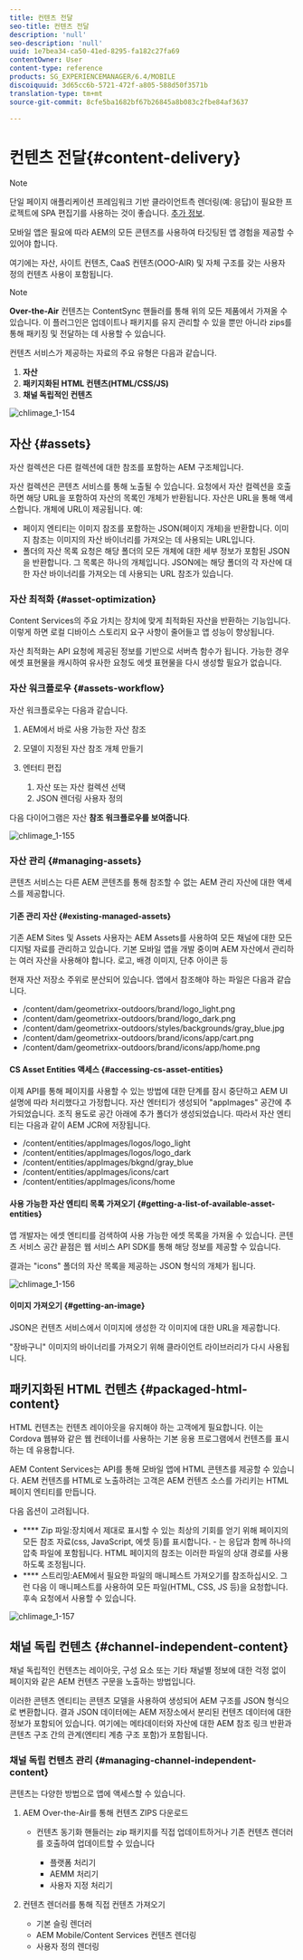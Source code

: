 ```yaml
---
title: 컨텐츠 전달
seo-title: 컨텐츠 전달
description: 'null'
seo-description: 'null'
uuid: 1e7bea34-ca50-41ed-8295-fa182c27fa69
contentOwner: User
content-type: reference
products: SG_EXPERIENCEMANAGER/6.4/MOBILE
discoiquuid: 3d65cc6b-5721-472f-a805-588d50f3571b
translation-type: tm+mt
source-git-commit: 8cfe5ba1682bf67b26845a8b083c2fbe84af3637

---
```



# 컨텐츠 전달{#content-delivery}

>[!NOTE]
>
>단일 페이지 애플리케이션 프레임워크 기반 클라이언트측 렌더링(예: 응답)이 필요한 프로젝트에 SPA 편집기를 사용하는 것이 좋습니다. [추가 정보](/help/sites-developing/spa-overview.md).

모바일 앱은 필요에 따라 AEM의 모든 콘텐츠를 사용하여 타깃팅된 앱 경험을 제공할 수 있어야 합니다.

여기에는 자산, 사이트 컨텐츠, CaaS 컨텐츠(OOO-AIR) 및 자체 구조를 갖는 사용자 정의 컨텐츠 사용이 포함됩니다.

>[!NOTE]
>
>**Over-the-Air** 컨텐츠는 ContentSync 핸들러를 통해 위의 모든 제품에서 가져올 수 있습니다. 이 플러그인은 업데이트나 패키지를 유지 관리할 수 있을 뿐만 아니라 zips를 통해 패키징 및 전달하는 데 사용할 수 있습니다.

컨텐츠 서비스가 제공하는 자료의 주요 유형은 다음과 같습니다.

1. **자산**
1. **패키지화된 HTML 컨텐츠(HTML/CSS/JS)**
1. **채널 독립적인 컨텐츠**

![chlimage_1-154](assets/chlimage_1-154.png)

## 자산 {#assets}

자산 컬렉션은 다른 컬렉션에 대한 참조를 포함하는 AEM 구조체입니다.

자산 컬렉션은 콘텐츠 서비스를 통해 노출될 수 있습니다. 요청에서 자산 컬렉션을 호출하면 해당 URL을 포함하여 자산의 목록인 개체가 반환됩니다. 자산은 URL을 통해 액세스합니다. 개체에 URL이 제공됩니다. 예:

* 페이지 엔티티는 이미지 참조를 포함하는 JSON(페이지 개체)을 반환합니다. 이미지 참조는 이미지의 자산 바이너리를 가져오는 데 사용되는 URL입니다.
* 폴더의 자산 목록 요청은 해당 폴더의 모든 개체에 대한 세부 정보가 포함된 JSON을 반환합니다. 그 목록은 하나의 개체입니다. JSON에는 해당 폴더의 각 자산에 대한 자산 바이너리를 가져오는 데 사용되는 URL 참조가 있습니다.

### 자산 최적화 {#asset-optimization}

Content Services의 주요 가치는 장치에 맞게 최적화된 자산을 반환하는 기능입니다. 이렇게 하면 로컬 디바이스 스토리지 요구 사항이 줄어들고 앱 성능이 향상됩니다.

자산 최적화는 API 요청에 제공된 정보를 기반으로 서버측 함수가 됩니다. 가능한 경우 에셋 표현물을 캐시하여 유사한 요청도 에셋 표현물을 다시 생성할 필요가 없습니다.

### 자산 워크플로우 {#assets-workflow}

자산 워크플로우는 다음과 같습니다.

1. AEM에서 바로 사용 가능한 자산 참조
1. 모델이 지정된 자산 참조 개체 만들기
1. 엔터티 편집

   1. 자산 또는 자산 컬렉션 선택
   1. JSON 렌더링 사용자 정의

다음 다이어그램은 자산 **참조 워크플로우를 보여줍니다**.

![chlimage_1-155](assets/chlimage_1-155.png)

### 자산 관리 {#managing-assets}

콘텐츠 서비스는 다른 AEM 콘텐츠를 통해 참조할 수 없는 AEM 관리 자산에 대한 액세스를 제공합니다.

#### 기존 관리 자산 {#existing-managed-assets}

기존 AEM Sites 및 Assets 사용자는 AEM Assets를 사용하여 모든 채널에 대한 모든 디지털 자료를 관리하고 있습니다. 기본 모바일 앱을 개발 중이며 AEM 자산에서 관리하는 여러 자산을 사용해야 합니다. 로고, 배경 이미지, 단추 아이콘 등

현재 자산 저장소 주위로 분산되어 있습니다. 앱에서 참조해야 하는 파일은 다음과 같습니다.

* /content/dam/geometrixx-outdoors/brand/logo_light.png
* /content/dam/geometrixx-outdoors/brand/logo_dark.png
* /content/dam/geometrixx-outdoors/styles/backgrounds/gray_blue.jpg
* /content/dam/geometrixx-outdoors/brand/icons/app/cart.png
* /content/dam/geometrixx-outdoors/brand/icons/app/home.png

#### CS Asset Entities 액세스 {#accessing-cs-asset-entities}

이제 API를 통해 페이지를 사용할 수 있는 방법에 대한 단계를 잠시 중단하고 AEM UI 설명에 따라 처리했다고 가정합니다. 자산 엔터티가 생성되어 &quot;appImages&quot; 공간에 추가되었습니다. 조직 용도로 공간 아래에 추가 폴더가 생성되었습니다. 따라서 자산 엔티티는 다음과 같이 AEM JCR에 저장됩니다.

* /content/entities/appImages/logos/logo_light
* /content/entities/appImages/logos/logo_dark
* /content/entities/appImages/bkgnd/gray_blue
* /content/entities/appImages/icons/cart
* /content/entities/appImages/icons/home

#### 사용 가능한 자산 엔티티 목록 가져오기 {#getting-a-list-of-available-asset-entities}

앱 개발자는 에셋 엔티티를 검색하여 사용 가능한 에셋 목록을 가져올 수 있습니다. 콘텐츠 서비스 공간 끝점은 웹 서비스 API SDK를 통해 해당 정보를 제공할 수 있습니다.

결과는 &quot;icons&quot; 폴더의 자산 목록을 제공하는 JSON 형식의 개체가 됩니다.

![chlimage_1-156](assets/chlimage_1-156.png)

#### 이미지 가져오기 {#getting-an-image}

JSON은 컨텐츠 서비스에서 이미지에 생성한 각 이미지에 대한 URL을 제공합니다.

&quot;장바구니&quot; 이미지의 바이너리를 가져오기 위해 클라이언트 라이브러리가 다시 사용됩니다.

## 패키지화된 HTML 컨텐츠 {#packaged-html-content}

HTML 컨텐츠는 컨텐츠 레이아웃을 유지해야 하는 고객에게 필요합니다. 이는 Cordova 웹뷰와 같은 웹 컨테이너를 사용하는 기본 응용 프로그램에서 컨텐츠를 표시하는 데 유용합니다.

AEM Content Services는 API를 통해 모바일 앱에 HTML 콘텐츠를 제공할 수 있습니다. AEM 컨텐츠를 HTML로 노출하려는 고객은 AEM 컨텐츠 소스를 가리키는 HTML 페이지 엔티티를 만듭니다.

다음 옵션이 고려됩니다.

* **** Zip 파일:장치에서 제대로 표시할 수 있는 최상의 기회를 얻기 위해 페이지의 모든 참조 자료(css, JavaScript, 에셋 등)를 표시합니다. - 는 응답과 함께 하나의 압축 파일에 포함됩니다. HTML 페이지의 참조는 이러한 파일의 상대 경로를 사용하도록 조정됩니다.
* **** 스트리밍:AEM에서 필요한 파일의 매니페스트 가져오기를 참조하십시오. 그런 다음 이 매니페스트를 사용하여 모든 파일(HTML, CSS, JS 등)을 요청합니다. 후속 요청에서 사용할 수 있습니다.

![chlimage_1-157](assets/chlimage_1-157.png)

## 채널 독립 컨텐츠 {#channel-independent-content}

채널 독립적인 컨텐츠는 레이아웃, 구성 요소 또는 기타 채널별 정보에 대한 걱정 없이 페이지와 같은 AEM 컨텐츠 구문을 노출하는 방법입니다.

이러한 콘텐츠 엔티티는 콘텐츠 모델을 사용하여 생성되어 AEM 구조를 JSON 형식으로 변환합니다. 결과 JSON 데이터에는 AEM 저장소에서 분리된 컨텐츠 데이터에 대한 정보가 포함되어 있습니다. 여기에는 메타데이터와 자산에 대한 AEM 참조 링크 반환과 콘텐츠 구조 간의 관계(엔티티 계층 구조 포함)가 포함됩니다.

### 채널 독립 컨텐츠 관리 {#managing-channel-independent-content}

콘텐츠는 다양한 방법으로 앱에 액세스할 수 있습니다.

1. AEM Over-the-Air를 통해 컨텐츠 ZIPS 다운로드

   * 컨텐츠 동기화 핸들러는 zip 패키지를 직접 업데이트하거나 기존 컨텐츠 렌더러를 호출하여 업데이트할 수 있습니다

      * 플랫폼 처리기
      * AEMM 처리기
      * 사용자 지정 처리기

1. 컨텐츠 렌더러를 통해 직접 컨텐츠 가져오기

   * 기본 슬링 렌더러
   * AEM Mobile/Content Services 컨텐츠 렌더링
   * 사용자 정의 렌더링

